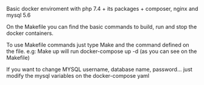 Basic docker enviroment with php 7.4 + its packages + composer, 
nginx and mysql 5.6

On the Makefile you can find the basic commands to build, run and stop
the docker containers.

To use Makefile commands just type Make and the command defined on the file.
e.g: Make up will run docker-compose up -d (as you can see on the Makefile)

If you want to change MYSQL username, database name, password... just modify
the mysql variables on the docker-compose yaml 